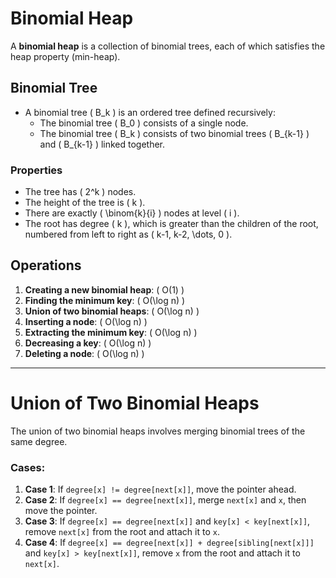 # Binomial Heap

A **binomial heap** is a collection of binomial trees, each of which satisfies the heap property (min-heap).

## Binomial Tree

- A binomial tree \( B_k \) is an ordered tree defined recursively:
  - The binomial tree \( B_0 \) consists of a single node.
  - The binomial tree \( B_k \) consists of two binomial trees \( B_{k-1} \) and \( B_{k-1} \) linked together.

### Properties

- The tree has \( 2^k \) nodes.
- The height of the tree is \( k \).
- There are exactly \( \binom{k}{i} \) nodes at level \( i \).
- The root has degree \( k \), which is greater than the children of the root, numbered from left to right as \( k-1, k-2, \dots, 0 \).

## Operations

1. **Creating a new binomial heap**: \( O(1) \)
2. **Finding the minimum key**: \( O(\log n) \)
3. **Union of two binomial heaps**: \( O(\log n) \)
4. **Inserting a node**: \( O(\log n) \)
5. **Extracting the minimum key**: \( O(\log n) \)
6. **Decreasing a key**: \( O(\log n) \)
7. **Deleting a node**: \( O(\log n) \)

---

# Union of Two Binomial Heaps

The union of two binomial heaps involves merging binomial trees of the same degree.

### Cases:
1. **Case 1**: If `degree[x] != degree[next[x]]`, move the pointer ahead.
2. **Case 2**: If `degree[x] == degree[next[x]]`, merge `next[x]` and `x`, then move the pointer.
3. **Case 3**: If `degree[x] == degree[next[x]]` and `key[x] < key[next[x]]`, remove `next[x]` from the root and attach it to `x`.
4. **Case 4**: If `degree[x] == degree[next[x]] + degree[sibling[next[x]]]` and `key[x] > key[next[x]]`, remove `x` from the root and attach it to `next[x]`.

